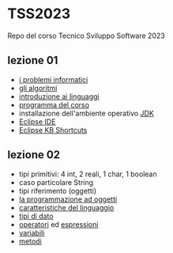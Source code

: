 # TSS2023
Repo del corso Tecnico Sviluppo Software 2023

## lezione 01

* [i problemi informatici](https://github.com/maboglia/Fondamenti/blob/master/001_ProblemiInformatici.md)
* [gli algoritmi](https://github.com/maboglia/Fondamenti/blob/master/002_Algoritmi.md)
* [introduzione ai linguaggi](https://github.com/maboglia/Fondamenti/blob/master/003_ParadigmiLinguaggi.md)
* [programma del corso](https://github.com/maboglia/CorsoJava/blob/master/appunti/000_programma_UF.md)
* installazione dell'ambiente operativo [JDK](https://www.oracle.com/in/java/technologies/downloads/)
* [Eclipse IDE](https://www.eclipse.org/downloads/)
* [Eclipse KB Shortcuts](https://github.com/maboglia/CorsoJava/blob/master/appunti/101_eclipse.md)


## lezione 02

* tipi primitivi: 4 int, 2 reali, 1 char, 1 boolean
* caso particolare String
* tipi riferimento (oggetti)
* [la programmazione ad oggetti](https://github.com/maboglia/Fondamenti/blob/master/005_OOP.md)
* [caratteristiche del linguaggio](https://github.com/maboglia/CorsoJava/blob/master/appunti/001_Caratteristiche_Java.md)
* [tipi di dato](https://github.com/maboglia/CorsoJava/blob/master/appunti/004_tipi.md)
* [operatori](https://github.com/maboglia/CorsoJava/blob/master/appunti/002_operatori.md) ed [espressioni](https://github.com/maboglia/CorsoJava/blob/master/appunti/002_espressioni.md)
* [variabili](https://github.com/maboglia/CorsoJava/blob/master/appunti/003_variabili.md)
* [metodi](https://github.com/maboglia/CorsoJava/blob/master/appunti/009_metodi.md)

